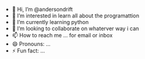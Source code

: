 - 👋 Hi, I’m @andersondrift
- 👀 I’m interested in learn all about the programattion 
- 🌱 I’m currently learning python
- 💞️ I’m looking to collaborate on whaterver way i can
- 📫 How to reach me ... for email or inbox
- 😄 Pronouns: ...
- ⚡ Fun fact: ...

<!---
andersondrift/andersondrift is a ✨ special ✨ repository because its `README.md` (this file) appears on your GitHub profile.
You can click the Preview link to take a look at your changes.
--->
